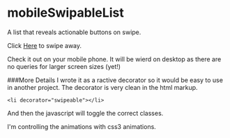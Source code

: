 mobileSwipableList
==================

A list that reveals actionable buttons on swipe.

Click [Here](http://nathansass.github.io/mobileSwipableList/) to swipe away.

Check it out on your mobile phone. It will be wierd on desktop as there are no queries for larger screen sizes (yet!) 

###More Details
I wrote it as a ractive decorator so it would be easy to use in another project. The decorator is very clean in the html markup.
```
<li decorator="swipeable"></li>
```
And then the javascript will toggle the correct classes. 

I'm controlling the animations with css3 animations.